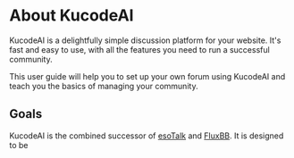 # About KucodeAI

KucodeAI is a delightfully simple discussion platform for your website. It's fast and easy to use, with all the features you need to run a successful community.

This user guide will help you to set up your own forum using KucodeAI and teach you the basics of managing your community.

## Goals

KucodeAI is the combined successor of [esoTalk](https://github.com/esotalk/esoTalk) and [FluxBB](https://fluxbb.org). It is designed to be
